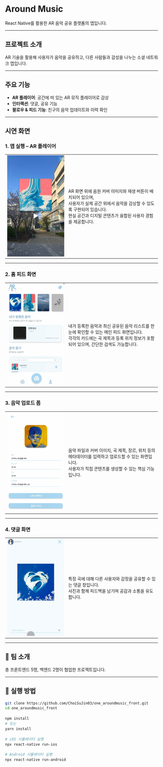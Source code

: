 # Around Music

React Native를 활용한 AR 음악 공유 플랫폼의 앱입니다.

---

## 프로젝트 소개

AR 기술을 활용해 사용자가 음악을 공유하고, 다른 사람들과 감성을 나누는 소셜 네트워크 앱입니다.

---

## 주요 기능

- **AR 플레이어**: 공간에 떠 있는 AR 뮤직 플레이어로 감상  
- **인터랙션**: 댓글, 공유 기능  
- **팔로우 & 피드 기능**: 친구의 음악 업데이트와 이력 확인

---

## 시연 화면

### 1. 앱 실행 – AR 플레이어

<table>
  <tr>
    <td width="40%">
      <img src="images/ar_player.png" width="100%" />
    </td>
    <td>
      <p>
        AR 화면 위에 음원 커버 이미지와 재생 버튼이 배치되어 있으며,<br>
        사용자가 실제 공간 위에서 음악을 감상할 수 있도록 구현되어 있습니다.<br>
        현실 공간과 디지털 콘텐츠가 융합된 사용자 경험을 제공합니다.
      </p>
    </td>
  </tr>
</table>

---

### 2. 홈 피드 화면

<table>
  <tr>
    <td width="40%">
      <img src="images/feed_screen.png" width="100%" />
    </td>
    <td>
      <p>
        내가 등록한 음악과 최신 공유된 음악 리스트를 한 눈에 확인할 수 있는 메인 피드 화면입니다.<br>
        각각의 카드에는 곡 제목과 등록 위치 정보가 포함되어 있으며, 간단한 검색도 가능합니다.
      </p>
    </td>
  </tr>
</table>

---

### 3. 음악 업로드 폼

<table>
  <tr>
    <td width="40%">
      <img src="images/upload_screen.png" width="100%" />
    </td>
    <td>
      <p>
        음악 파일과 커버 이미지, 곡 제목, 장르, 위치 등의 메타데이터를 입력하고 업로드할 수 있는 화면입니다.<br>
        사용자가 직접 콘텐츠를 생성할 수 있는 핵심 기능입니다.
      </p>
    </td>
  </tr>
</table>

---

### 4. 댓글 화면

<table>
  <tr>
    <td width="40%">
      <img src="images/interactions.png" width="100%" />
    </td>
    <td>
      <p>
        특정 곡에 대해 다른 사용자와 감정을 공유할 수 있는 댓글 창입니다.<br>
        사진과 함께 피드백을 남기며 공감과 소통을 유도합니다.
      </p>
    </td>
  </tr>
</table>

---

## 👥 팀 소개

총 프론트엔드 5명, 백엔드 2명이 협업한 프로젝트입니다.

---

## 🏁 실행 방법

```bash
git clone https://github.com/ChoiSuJin03/one_aroundmusic_front.git
cd one_aroundmusic_front

npm install
# 또는
yarn install

# iOS 시뮬레이터 실행
npx react-native run-ios

# Android 시뮬레이터 실행
npx react-native run-android
